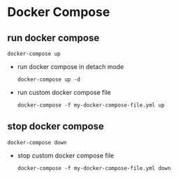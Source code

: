 # Docker Compose
## run docker compose
```
docker-compose up
```
- run docker compose in detach mode
  ```
  docker-compose up -d
  ```
- run custom docker compose file
  ```
  docker-compose -f my-docker-compose-file.yml up
  ```
## stop docker compose
```
docker-compose down
```
- stop custom docker compose file
  ```
  docker-compose -f my-docker-compose-file.yml down
  ```
